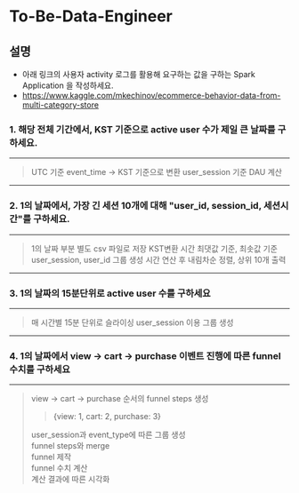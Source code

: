# To-Be-Data-Engineer  
  
## 설명
- 아래 링크의 사용자 activity 로그를 활용해 요구하는 값을 구하는 Spark Application 을 작성하세요.
- https://www.kaggle.com/mkechinov/ecommerce-behavior-data-from-multi-category-store

### 1. 해당 전체 기간에서, KST 기준으로 active user 수가 제일 큰 날짜를 구하세요.  
----  
> UTC 기준 event_time → KST 기준으로 변환
> user_session 기준 DAU 계산  
  
----  
### 2. 1의 날짜에서, 가장 긴 세션 10개에 대해 "user_id, session_id, 세션시간"를 구하세요.  
----  
> 1의 날짜 부분 별도 csv 파일로 저장
> KST변환 시간 최댓값 기준, 최솟값 기준 user_session, user_id 그룹 생성
> 시간 연산 후 내림차순 정렬, 상위 10개 출력  

----  
### 3. 1의 날짜의 15분단위로 active user 수를 구하세요  
----  
> 매 시간별 15분 단위로 슬라이싱
> user_session 이용 그룹 생성  


----  
### 4. 1의 날짜에서 view → cart → purchase 이벤트 진행에 따른 funnel 수치를 구하세요    
----  
> view → cart → purchase 순서의 funnel steps 생성
>   >   {view: 1, cart: 2, purchase: 3}  
>   >   
> user_session과 event_type에 따른 그룹 생성  
> funnel steps와 merge  
> funnel 제작  
> funnel 수치 계산  
> 계산 결과에 따른 시각화  

